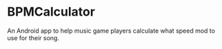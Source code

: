 # BPMCalculator

An Android app to help music game players calculate what speed mod to use for their song.
